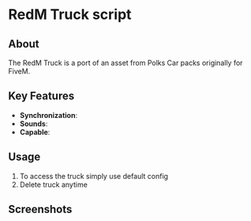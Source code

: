 # RedM Truck script

## About

The RedM Truck is a port of an asset from Polks Car packs originally for FiveM. 

## Key Features

- **Synchronization**: 
- **Sounds**: 
- **Capable**: 

## Usage

1. To access the truck simply use default config
2. Delete truck anytime

## Screenshots
